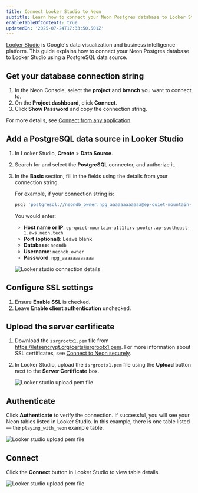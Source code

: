 ```yaml
---
title: Connect Looker Studio to Neon
subtitle: Learn how to connect your Neon Postgres database to Looker Studio
enableTableOfContents: true
updatedOn: '2025-07-24T17:33:50.501Z'
---
```


[Looker Studio](https://lookerstudio.google.com/) is Google's data visualization and business intelligence platform. This guide explains how to connect your Neon Postgres database to Looker Studio using a PostgreSQL data source.

<Steps>

## Get your database connection string

1. In the Neon Console, select the **project** and **branch** you want to connect to.
2. On the **Project dashboard**, click **Connect**.
3. Click **Show Password** and copy the connection string.

For more details, see [Connect from any application](/docs/connect/connect-from-any-app).

## Add a PostgreSQL data source in Looker Studio

1. In Looker Studio, **Create** > **Data Source**.
2. Search for and select the **PostgreSQL** connector, and authorize it.
3. In the **Basic** section, fill in the fields using the details from your connection string.

   For example, if your connection string is:

   ```bash
   psql 'postgresql://neondb_owner:npg_aaaaaaaaaaaa@ep-quiet-mountain-a1t1firv-pooler.ap-southeast-1.aws.neon.tech/neondb?sslmode=require&channel_binding=require'
   ```

   You would enter:
   - **Host name or IP**: `ep-quiet-mountain-a1t1firv-pooler.ap-southeast-1.aws.neon.tech`
   - **Port (optional)**: Leave blank
   - **Database**: `neondb`
   - **Username**: `neondb_owner`
   - **Password**: `npg_aaaaaaaaaaaa`

   ![Looker studio connection details](/docs/connect/ls_connection_details.png)

## Configure SSL settings

1. Ensure **Enable SSL** is checked.
2. Leave **Enable client authentication** unchecked.

## Upload the server certificate

1. Download the `isrgrootx1.pem` file from https://letsencrypt.org/certs/isrgrootx1.pem. For more information about SSL certificates, see [Connect to Neon securely](/docs/connect/connect-securely).
2. In Looker Studio, upload the `isrgrootx1.pem` file using the **Upload** button next to the **Server Certificate** box.

   ![Looker studio upload pem file](/docs/connect/ls_pem_file.png)

## Authenticate

Click **Authenticate** to verify the connection. If successful, you will see your Neon tables listed in Looker Studio. In this example, there is one table listed — the `playing_with_neon` example table.

![Looker studio upload pem file](/docs/connect/ls_neon_tables.png)

## Connect

Click the **Connect** button in Looker Studio to view table details.

![Looker studio upload pem file](/docs/connect/ls_table_details.png)

</Steps>

<NeedHelp/>
